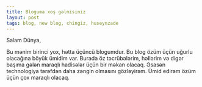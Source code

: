 ```yaml
---
title: Bloguma xoş gəlmisiniz
layout: post
tags: blog, new blog, chingiz, huseynzade
---
```


Salam Dünya,

Bu mənim birinci yox, hətta üçüncü blogumdur. Bu blog özüm üçün uğurlu olacağına böyük ümidim var. Burada öz təcrübələrim, həllərim və digər başıma gələn maraqlı hadisələr üçün bir məkan olacaq. Əsasən technologiya tərəfdən daha zəngin olmasını gözləyirəm. Ümid edirəm özüm üçün çox maraqlı olacaq.